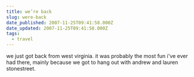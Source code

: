 ```yaml
---
title: we’re back
slug: were-back
date_published: 2007-11-25T09:41:58.000Z
date_updated: 2007-11-25T09:41:58.000Z
tags:
  - travel
---
```


we just got back from west virginia. it was probably the most fun i've ever had there, mainly because we got to hang out with andrew and lauren stonestreet.
